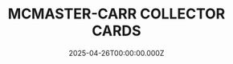 ---
date: 2025-04-26T00:00:00.000Z
description: A set of collector cards created by @charliewhiskeytango from items listed in the McMaster-Carr catalogue. 
draft: false
icon: 2025-04-26-mcmaster-carr-collector-cards.webp
language: en
title: MCMASTER-CARR COLLECTOR CARDS
link: https://www.instagram.com/p/DI4S4uwONUt/?img_index=2
alt: A photograph of a scattered collection of McMaster-Carr cards on a grey table. The card for 18-8 stainless steel socket head screw is in the centre.

---